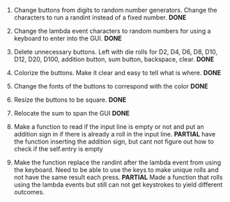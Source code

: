 1. Change buttons from digits to random number generators. Change the characters to run a randint instead of a fixed number. **DONE**

2. Change the lambda event characters to random numbers for using a keyboard to enter into the GUI. **DONE**

3. Delete unnecessary buttons. Left with die rolls for D2, D4, D6, D8, D10, D12, D20, D100, addition button, sum button, backspace, clear. **DONE**

4. Colorize the buttons. Make it clear and easy to tell what is where. **DONE**

5. Change the fonts of the buttons to correspond with the color **DONE**

6. Resize the buttons to be square. **DONE**

7. Relocate the sum to span the GUI **DONE**

8. Make a function to read if the input line is empty or not and put an addition sign in if there is already a roll in the input line. **PARTIAL** have the function inserting the addition sign, but cant not figure out how to check if the self.entry is empty

9. Make the function replace the randint after the lambda event from using the keyboard. Need to be able to use the keys to make unique rolls and not have the same result each press. **PARTIAL** Made a function that rolls using the lambda events but still can not get keystrokes to yield different outcomes.




